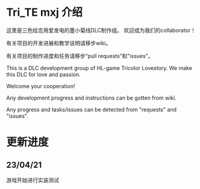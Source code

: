 # Tri_TE mxj 介绍

这里是三色绘恋用爱发电的墨小菊线DLC制作组。
欢迎成为我们的collaborator！

有关项目的开发进展和教学说明请移步wiki。

有关项目的制作进度和任务请移步“pull requests”和"issues"。

This is a DLC development group of HL-game Tricolor Lovestory.
We make this DLC for love and passion.

Welcome your cooperation!

Any development progress and instructions can be gotten from wiki.

Any progress and tasks/issues can be detected from "requests" and "issues".

# 更新进度

## 23/04/21

游戏开始进行实装测试

​		